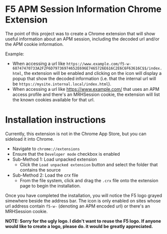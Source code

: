 # F5 APM Session Information Chrome Extension

The point of this project was to create a Chrome extension that will show useful information about an APM session, including the decoded url and/or the APM cookie information.

Example:

* When accessing a url like `https://www.example.com/f5-w-68747470733A2F2F6D79736974652E696E7465726E616C2E6C6F63616C$$/index.html`, the extension will be enabled and clicking on the icon will display a popup that show the decoded information (i.e. that the internal url will be `https://mysite.internal.local/index.html`). 
* When accessing a url like https://www.example.com/ that uses an APM access profile and there's an MRHSession cookie, the extension will list the known cookies available for that url.

# Installation instructions
Currently, this extension is not in the Chrome App Store, but you can sideload it into Chrome.

* Navigate to `chrome://extensions`
* Ensure that the `Developer mode` checkbox is enabled
* Sub-Method 1: Load unpacked extension
  * Click the `Load unpacked extension` button and select the folder that contains the source
* Sub-Method 2: Load the *crx* file
  * From the file system, click and drag the `.crx` file onto the extension page to begin the installation.


Once you have completed the installation, you will notice the F5 logo grayed simewhere beside the address bar. The icon is only enabled on sites whose url address contain `f5-w-` (denoting an APM encoded url) or there's an MRHSession cookie.

**NOTE: Sorry for the ugly logo. I didn't want to reuse the F5 logo. If anyone would like to create a logo, please do. it would be greatly appreciated.**
